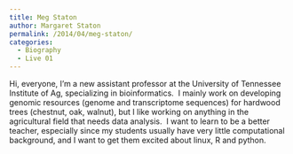 ```yaml
---
title: Meg Staton
author: Margaret Staton
permalink: /2014/04/meg-staton/
categories:
  - Biography
  - Live 01
---
```

Hi, everyone, I&#8217;m a new assistant professor at the University of Tennessee Institute of Ag, specializing in bioinformatics.  I mainly work on developing genomic resources (genome and transcriptome sequences) for hardwood trees (chestnut, oak, walnut), but I like working on anything in the agricultural field that needs data analysis.  I want to learn to be a better teacher, especially since my students usually have very little computational background, and I want to get them excited about linux, R and python.
